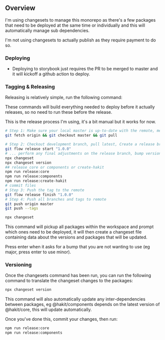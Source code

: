 ## Overview
I'm using changesets to manage this monorepo as there's a few packages that need to be deployed at the same time or individually and this will automatically manage sub dependencies.

I'm not using changesets to actually publish as they require payment to do so.

### Deploying
- Deploying to storybook just requires the PR to be merged to master and it will kickoff a github action to deploy.

### Tagging & Releasing

Releasing is relatively simple, run the following command:

These commands will build everything needed to deploy before it actually releases, so no need to run these before the release.

This is the release process I'm using, it's a bit manual but it works for now.
```bash
# Step 1: Make sure your local master is up-to-date with the remote, merge master into development if need be
git fetch origin && git checkout master && git pull

# Step 2: Checkout development branch, pull latest, Create a release branch
git flow release start "1.0.0"
# ... perform any final adjustments on the release branch, bump version numbers, etc. ...
npx changeset
npx changeset version
## release core or components or create-hakit
npm run release:core
npm run release:components
npm run release:create-hakit
# commit files
# Step 3: Push the tag to the remote
git flow release finish "1.0.0"
# Step 4: Push all branches and tags to remote
git push origin master
git push --tags
```

```bash
npx changeset
```
This command will pickup all packages within the workspace and prompt which ones need to be deployed, it will then create a changeset file containing data about the versions and packages that will be updated.

Press enter when it asks for a bump that you are not wanting to use (eg major, press enter to use minor).

### Versioning
Once the changesets command has been run, you can run the following command to translate the changeset changes to the packages:
```bash
npx changeset version
```

This command will also automatically update any inter-dependencies between packages, eg @hakit/components depends on the latest version of @hakit/core, this will update automatically.

Once you've done this, commit your changes, then run:

```bash
npm run release:core
npm run release:components
```


